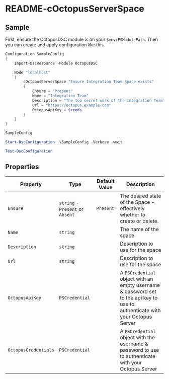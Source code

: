 # README-cOctopusServerSpace

## Sample

First, ensure the OctopusDSC module is on your `$env:PSModulePath`. Then you can create and apply configuration like this.

```PowerShell
Configuration SampleConfig
{
    Import-DscResource -Module OctopusDSC

    Node "localhost"
    {
        cOctopusServerSpace "Ensure Integration Team Space exists"
        {
            Ensure = "Present"
            Name = "Integration Team"
            Description = "The top secret work of the Integration Team"
            Url = "https://octopus.example.com"
            OctopusApiKey = $creds
        }
    }
}

SampleConfig

Start-DscConfiguration .\SampleConfig -Verbose -wait

Test-DscConfiguration
```

## Properties

| Property             | Type                               | Default Value    | Description                                                                                                                  |
| ---------------------| ---------------------------------- | -----------------| ---------------------------------------------------------------------------------------------------------------------------- |
| `Ensure`             | `string` - `Present` or `Absent`   | `Present`        | The desired state of the Space - effectively whether to create or delete.                                                    |
| `Name`               | `string`                           |                  | The name of the space                                                                                                        |
| `Description`        | `string`                           |                  | Description to use for the space                                                                                             |
| `Url`                | `string`                           |                  | Description to use for the space                                                                                             |
| `OctopusApiKey`      | `PSCredential`                     |                  | A `PSCredential` object with an empty username & password set to the api key to use to authenticate with your Octopus Server |
| `OctopusCredentials` | `PSCredential`                     |                  | A `PSCredential` object with the username & password to use to authenticate with your Octopus Server                         |
